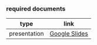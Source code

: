 ### required documents

|  type       | link                                                                 |
|---------------------|----------------------------------------------------------------------|
| presentation | [Google Slides](https://docs.google.com/presentation/d/1AfMaJA8O8zIEzaeamJlHGIwxcTGjMN1GqrqZfw_icOM/edit#slide=id.p) |
